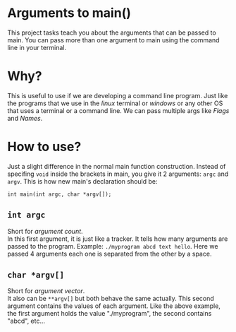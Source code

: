 # Arguments to main()  

This project tasks teach you about the arguments that can be passed to main. 
You can pass more than one argument to main using the command line in your 
terminal.   

# Why?  

This is useful to use if we are developing a command line program. 
Just like the programs that we use in the _linux_ terminal or _windows_ 
or any other OS that uses a terminal or a command line. We can pass multiple 
args like _Flags_ and _Names_.   

# How to use?  

Just a slight difference in the normal main function construction. 
Instead of specifing `void` inside the brackets in main, you give it 2 
arguments: `argc` and `argv`. This is how new main's declaration should be: 
    
`int main(int argc, char *argv[]);`  

## `int argc`  

Short for *_argument count_*.   
In this first argument, it is just like a tracker. It tells how many arguments 
are passed to the program. Example: `./myprogram abcd text hello`. Here 
we passed 4 arguments each one is separated from the other by a space.  

## `char *argv[]`  

Short for *_argument vector_*.   
It also can be `**argv[]` but both behave the same actually. This second 
argument contains the values of each argument. Like the above example, 
the first argument holds the value "./myprogram", the second contains 
"abcd", etc... 
